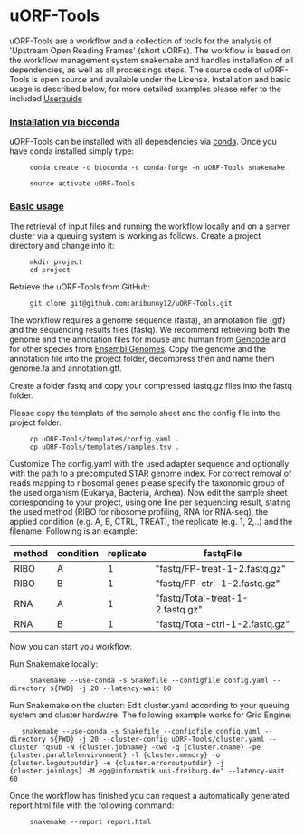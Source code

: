 # uORF-Tools
uORF-Tools are a workflow and a collection of tools for the analysis of 'Upstream Open Reading Frames' (short uORFs).
The workflow is based on the workflow management system snakemake and handles installation of all dependencies,
as well as all processings steps. The source code of uORF-Tools is open source and available under the  License.
Installation and basic usage is described below, for more detailed examples please refer to the included [Userguide](Supplement.pdf)

### <u>Installation via bioconda</u>

uORF-Tools can be installed with all dependencies via [conda](https://conda.io/docs/install/quick.html). Once you have conda installed simply type:

         conda create -c bioconda -c conda-forge -n uORF-Tools snakemake 
         
         source activate uORF-Tools

### <u>Basic usage</u>

The retrieval of input files and running the workflow locally and on a server cluster via a queuing system is
working as follows. Create a project directory and change into it:

         mkdir project
         cd project

Retrieve the uORF-Tools from GitHub:

         git clone git@github.com:anibunny12/uORF-Tools.git

The workflow requires a genome sequence (fasta), an annotation file (gtf) and the sequencing results files (fastq).
We recommend retrieving both the genome and the annotation files for mouse and human from [Gencode](https://www.gencodegenes.org/releases/current.html) and for other species from [Ensembl Genomes](http://ensemblgenomes.org/).
Copy the genome and the annotation file into the project folder, decompress then and name them genome.fa and annotation.gtf.

Create a folder fastq and copy your compressed fastq.gz files into the fastq folder.

Please copy the template of the sample sheet and the config file into the project folder.

         cp uORF-Tools/templates/config.yaml .
         cp uORF-Tools/templates/samples.tsv .
       
Customize The config.yaml with the used adapter sequence and optionally with the path to a precomputed
STAR genome index. For correct removal of reads mapping to ribosomal genes please specify the taxonomic group of
the used organism (Eukarya, Bacteria, Archea).
Now edit the sample sheet corresponding to your project, using one line per sequencing result, stating the used
method (RIBO for ribosome profiling, RNA for RNA-seq), the applied condition (e.g. A, B, CTRL, TREAT), the replicate (e.g. 1, 2,..) and the filename. Following is an example:

|method|	condition |replicate|	fastqFile                 |
|------|-----------|---------|--------------------------------|
|RIBO  |	A         |        1|"fastq/FP-treat-1-2.fastq.gz"   |
|RIBO  |	B         |        1|"fastq/FP-ctrl-1-2.fastq.gz"    |
|RNA   |	A         |        1|"fastq/Total-treat-1-2.fastq.gz"|
|RNA   |	B         |        1|"fastq/Total-ctrl-1-2.fastq.gz" |

Now you can start you workflow.

Run Snakemake locally:

         snakemake --use-conda -s Snakefile --configfile config.yaml --directory ${PWD} -j 20 --latency-wait 60 
         

Run Snakemake on the cluster:
Edit cluster.yaml according to your queuing system and cluster hardware. The following example works for Grid Engine:

       snakemake --use-conda -s Snakefile --configfile config.yaml --directory ${PWD} -j 20 --cluster-config uORF-Tools/cluster.yaml --cluster "qsub -N {cluster.jobname} -cwd -q {cluster.qname} -pe {cluster.parallelenvironment} -l {cluster.memory} -o {cluster.logoutputdir} -e {cluster.erroroutputdir} -j {cluster.joinlogs} -M egg@informatik.uni-freiburg.de" --latency-wait 60 

Once the workflow has finished you can request a automatically generated report.html file with the following command:
         
         snakemake --report report.html
